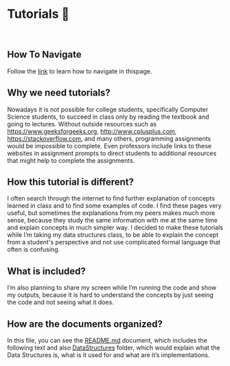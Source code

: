 # Tutorials :trident:

<br />

 ## How To Navigate
  Follow the [link](https://github.com/vardtlv/Tutorials/blob/master/HowToNavigate.md#questionhowtonavigate) to learn how to navigate in thispage.
  
 ## Why we need tutorials?
 Nowadays it is not possible for college students, specifically Computer Science students, to succeed in class only by reading the textbook and going to lectures. Without outside resources such as https://www.geeksforgeeks.org, http://www.cplusplus.com, https://stackoverflow.com, and many others, programming assignments would be impossible to complete. Even professors include links to these websites in assignment prompts to direct students to additional resources that might help to complete the assignments. 


 ## How this tutorial is different?
 I often search through the internet to find further explanation of concepts learned in class and to find some examples of code. I find these pages very useful, but sometimes the explanations from my peers makes much more sense, because they study the same information with me at the same time and explain concepts in much simpler way. I decided to make these tutorials while I’m taking my data structures class, to be able to explain the concept from a student's perspective and not use complicated formal language that often is confusing.
 
 
 ## What is included?
 I’m also planning to share my screen while I’m running the code and show my outputs, because it is hard to understand the concepts by just seeing the code and not seeing what it does. 


 ## How are the documents organized?
 In this file, you can see the [README.md](./README.md) document, which includes the following text and also [DataStructures](https://github.com/vardtlv/Tutorials/tree/master/DataStructeres) folder, which would explain what the Data Structures is, what is it used for and what are it’s implementations.

 
